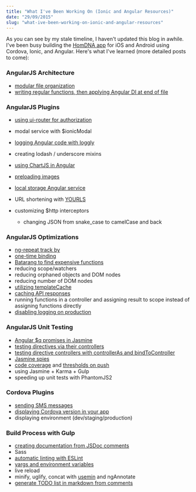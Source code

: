 ```yaml
---
title: "What I've Been Working On (Ionic and Angular Resources)"
date: "29/09/2015"
slug: "what-ive-been-working-on-ionic-and-angular-resources"
---
```


As you can see by my stale timeline, I haven't updated this blog in awhile. I've been busy building the [HomDNA app](https://homdna.com) for iOS and Android using Cordova, Ionic, and Angular. Here's what I've learned (more detailed posts to come):

### AngularJS Architecture

*   <span class="s1">[modular file organization](https://medium.com/opinionated-angularjs/scalable-code-organization-in-angularjs-9f01b594bf06)</span>
*   <span class="s1">[writing regular functions, then applying Angular DI at end of file](https://github.com/toddmotto/angularjs-styleguide#modules)</span>

### AngularJS Plugins

*   <span class="s1">[using ui-router for authorization](http://www.frederiknakstad.com/2014/02/09/ui-router-in-angular-client-side-auth/)</span>
*   <span class="s1">modal service with $ionicModal</span>
*   <span class="s1">[logging Angular code with loggly](https://github.com/ajbrown/angular-loggly-logger)</span>
*   <span class="s1">creating lodash / underscore mixins</span>
*   <span class="s1">[using ChartJS in Angular](http://jtblin.github.io/angular-chart.js/)</span>
*   [preloading images](https://github.com/andrewmcgivery/ionic-ion-imageCacheFactory)
*   [local storage Angular service](http://learn.ionicframework.com/formulas/localstorage/)
*   URL shortening with [YOURLS](https://github.com/YOURLS/YOURLS)
*   customizing $http interceptors

    *   changing JSON from snake_case to camelCase and back

### <span class="s1">AngularJS Optimizations</span>

*   <span class="s1">[ng-repeat track by](http://www.bennadel.com/blog/2556-using-track-by-with-ngrepeat-in-angularjs-1-2.htm)</span>
*   <span class="s1">[one-time binding](http://blog.thoughtram.io/angularjs/2014/10/14/exploring-angular-1.3-one-time-bindings.html)</span>
*   <span class="s1">[Batarang to find expensive functions](https://github.com/angular/batarang)</span>
*   <span class="s1">reducing scope/watchers</span>
*   <span class="s1">reducing orphaned objects and DOM nodes</span>
*   <span class="s1">reducing number of DOM nodes</span>
*   <span class="s1">[utilizing templateCache](https://github.com/miickel/gulp-angular-templatecache)</span>
*   [caching API responses](https://github.com/jmdobry/angular-cache)
*   <span class="s1">running functions in a controller and assigning result to scope instead of assigning functions directly</span>
*   <span class="s1">[disabling logging on production](https://gist.github.com/darlanalves/8994894)</span>

### AngularJS Unit Testing

*   <span class="s1">[Angular $q promises in Jasmine](http://entwicklertagebuch.com/blog/2013/10/how-to-handle-angularjs-promises-in-jasmine-unit-tests/)</span>
*   [testing directives via their controllers](http://daginge.com/technology/2014/03/03/testing-angular-directive-controllers-with-jasmine-and-karma/)
*   [testing directive controllers with controllerAs and bindToController](http://www.syntaxsuccess.com/viewarticle/unit-testing-bindtocontroller-and-controlleras)
*   <span class="s1">[Jasmine spies](http://jasmine.github.io/2.0/introduction.html#section-Spies)</span>
*   <span class="s1">[code coverage](https://github.com/karma-runner/karma-coverage) and </span>[thresholds on push](https://github.com/lithiumtech/karma-threshold-reporter)
*   <span class="s1">using Jasmine + Karma + Gulp</span>
*   <span class="s1">speeding up unit tests with PhantomJS2</span>

### Cordova Plugins

*   [sending SMS messages](https://github.com/cordova-sms/cordova-sms-plugin)
*   <span class="s1">[displaying Cordova version in your app](https://github.com/whiteoctober/cordova-plugin-app-version)</span>
*   <span class="s1">displaying environment (dev/staging/production)</span>

### Build Process with Gulp

*   [creating documentation from JSDoc comments](https://github.com/jsBoot/gulp-jsdoc)
*   <span class="s1">Sass</span>
*   [automatic linting with ESLint](http://eslint.org/)
*   <span class="s1">[yargs and environment variables](https://github.com/bcoe/yargs)</span>
*   <span class="s1">live reload</span>
*   <span class="s1">minify, uglify, concat with [usemin](https://github.com/zont/gulp-usemin) and ngAnnotate</span>
*   <span class="s1">[generate TODO list in markdown from comments](https://github.com/pgilad/gulp-todo)</span>